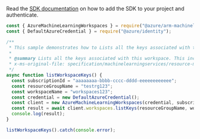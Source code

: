 Read the [SDK documentation](https://github.com/Azure/azure-sdk-for-js/blob/%40azure%2Farm-machinelearning_1.0.0-beta.1/sdk/machinelearning/arm-machinelearning/README.md) on how to add the SDK to your project and authenticate.

```javascript
const { AzureMachineLearningWorkspaces } = require("@azure/arm-machinelearning");
const { DefaultAzureCredential } = require("@azure/identity");

/**
 * This sample demonstrates how to Lists all the keys associated with this workspace. This includes keys for the storage account, app insights and password for container registry
 *
 * @summary Lists all the keys associated with this workspace. This includes keys for the storage account, app insights and password for container registry
 * x-ms-original-file: specification/machinelearningservices/resource-manager/Microsoft.MachineLearningServices/stable/2021-07-01/examples/Workspace/listKeys.json
 */
async function listWorkspaceKeys() {
  const subscriptionId = "aaaaaaaa-bbbb-cccc-dddd-eeeeeeeeeeee";
  const resourceGroupName = "testrg123";
  const workspaceName = "workspaces123";
  const credential = new DefaultAzureCredential();
  const client = new AzureMachineLearningWorkspaces(credential, subscriptionId);
  const result = await client.workspaces.listKeys(resourceGroupName, workspaceName);
  console.log(result);
}

listWorkspaceKeys().catch(console.error);
```
